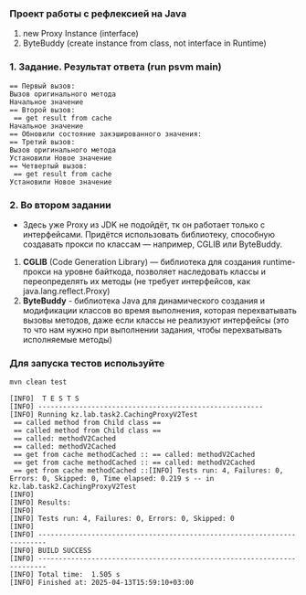 ### Проект работы с рефлексией на Java

1. new Proxy Instance (interface)
2. ByteBuddy (create instance from class, not interface in Runtime)


### 1. Задание. Результат ответа (run psvm main)

```
== Первый вызов:
Вызов оригинального метода
Начальное значение
== Второй вызов:
 == get result from cache
Начальное значение
== Обновили состояние закэшированного значения:
== Третий вызов:
Вызов оригинального метода
Установили Новое значение
== Четвертый вызов:
 == get result from cache
Установили Новое значение
```


### 2. Во втором задании
- Здесь уже Proxy из JDK не подойдёт,
  тк он работает только с интерфейсами.
  Придётся использовать библиотеку,
  способную создавать прокси по классам — например, CGLIB или ByteBuddy.

1. **CGLIB** (Code Generation Library) — библиотека для создания runtime-прокси на уровне байткода,
   позволяет наследовать классы и переопределять их методы (не требует интерфейсов, как java.lang.reflect.Proxy)
2. **ByteBuddy** - библиотека Java для динамического создания и модификации классов во время выполнения,
   которая перехватывать вызовы методов, даже если классы не реализуют интерфейсы
   (это то что нам нужно при выполнении задания, чтобы перехватывать исполняемые методы)


### Для запуска тестов используйте
```bash
mvn clean test
```


```logs
[INFO]  T E S T S
[INFO] -------------------------------------------------------
[INFO] Running kz.lab.task2.CachingProxyV2Test
 == called method from Child class == 
 == called method from Child class == 
 == called: methodV2Cached
 == called: methodV2Cached
 == get from cache methodCached :: == called: methodV2Cached
 == get from cache methodCached :: == called: methodV2Cached
 == get from cache methodCached ::[INFO] Tests run: 4, Failures: 0, Errors: 0, Skipped: 0, Time elapsed: 0.219 s -- in kz.lab.task2.CachingProxyV2Test
[INFO] 
[INFO] Results:
[INFO] 
[INFO] Tests run: 4, Failures: 0, Errors: 0, Skipped: 0
[INFO] 
[INFO] ------------------------------------------------------------------------
[INFO] BUILD SUCCESS
[INFO] ------------------------------------------------------------------------
[INFO] Total time:  1.505 s
[INFO] Finished at: 2025-04-13T15:59:10+03:00
```
